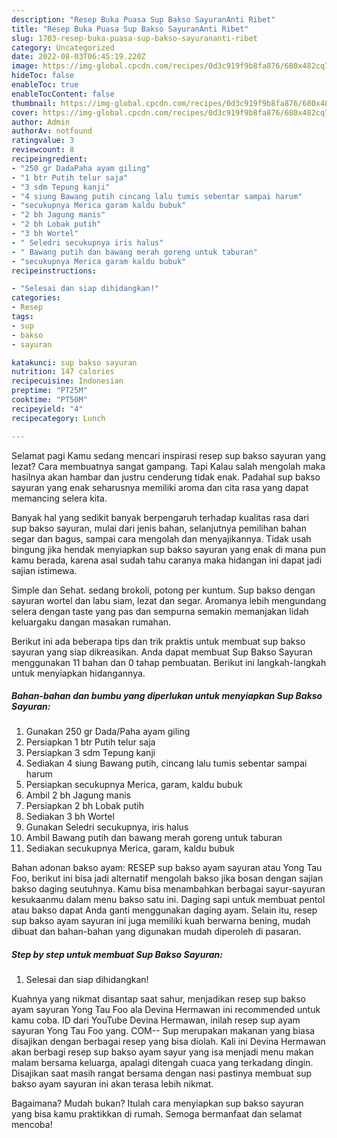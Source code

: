 ```yaml
---
description: "Resep Buka Puasa Sup Bakso SayuranAnti Ribet"
title: "Resep Buka Puasa Sup Bakso SayuranAnti Ribet"
slug: 1703-resep-buka-puasa-sup-bakso-sayurananti-ribet
category: Uncategorized
date: 2022-08-03T06:45:19.220Z
image: https://img-global.cpcdn.com/recipes/0d3c919f9b8fa876/680x482cq70/sup-bakso-sayuran-foto-resep-utama.jpg
hideToc: false
enableToc: true
enableTocContent: false
thumbnail: https://img-global.cpcdn.com/recipes/0d3c919f9b8fa876/680x482cq70/sup-bakso-sayuran-foto-resep-utama.jpg
cover: https://img-global.cpcdn.com/recipes/0d3c919f9b8fa876/680x482cq70/sup-bakso-sayuran-foto-resep-utama.jpg
author: Admin
authorAv: notfound
ratingvalue: 3
reviewcount: 8
recipeingredient:
- "250 gr DadaPaha ayam giling"
- "1 btr Putih telur saja"
- "3 sdm Tepung kanji"
- "4 siung Bawang putih cincang lalu tumis sebentar sampai harum"
- "secukupnya Merica garam kaldu bubuk"
- "2 bh Jagung manis"
- "2 bh Lobak putih"
- "3 bh Wortel"
- " Seledri secukupnya iris halus"
- " Bawang putih dan bawang merah goreng untuk taburan"
- "secukupnya Merica garam kaldu bubuk"
recipeinstructions:

- "Selesai dan siap dihidangkan!"
categories:
- Resep
tags:
- sup
- bakso
- sayuran

katakunci: sup bakso sayuran 
nutrition: 147 calories
recipecuisine: Indonesian
preptime: "PT25M"
cooktime: "PT50M"
recipeyield: "4"
recipecategory: Lunch

---
```



Selamat pagi Kamu sedang mencari inspirasi resep sup bakso sayuran yang lezat? Cara membuatnya sangat gampang. Tapi Kalau salah mengolah maka hasilnya akan hambar dan justru cenderung tidak enak. Padahal sup bakso sayuran yang enak seharusnya memiliki aroma dan cita rasa yang dapat memancing selera kita.


Banyak hal yang sedikit banyak berpengaruh terhadap kualitas rasa dari sup bakso sayuran, mulai dari jenis bahan, selanjutnya pemilihan bahan segar dan bagus, sampai cara mengolah dan menyajikannya. Tidak usah bingung jika hendak menyiapkan sup bakso sayuran yang enak di mana pun kamu berada, karena asal sudah tahu caranya maka hidangan ini dapat jadi sajian istimewa.

Simple dan Sehat. sedang brokoli, potong per kuntum. Sup bakso dengan sayuran wortel dan labu siam, lezat dan segar. Aromanya lebih mengundang selera dengan taste yang pas dan sempurna semakin memanjakan lidah keluargaku dangan masakan rumahan.


Berikut ini ada beberapa tips dan trik praktis untuk membuat sup bakso sayuran yang siap dikreasikan. Anda dapat membuat Sup Bakso Sayuran menggunakan 11 bahan dan 0 tahap pembuatan. Berikut ini langkah-langkah untuk menyiapkan hidangannya.

<!--inarticleads1-->

##### Bahan-bahan dan bumbu yang diperlukan untuk menyiapkan Sup Bakso Sayuran:

1. Gunakan 250 gr Dada/Paha ayam giling
1. Persiapkan 1 btr Putih telur saja
1. Persiapkan 3 sdm Tepung kanji
1. Sediakan 4 siung Bawang putih, cincang lalu tumis sebentar sampai harum
1. Persiapkan secukupnya Merica, garam, kaldu bubuk
1. Ambil 2 bh Jagung manis
1. Persiapkan 2 bh Lobak putih
1. Sediakan 3 bh Wortel
1. Gunakan  Seledri secukupnya, iris halus
1. Ambil  Bawang putih dan bawang merah goreng untuk taburan
1. Sediakan secukupnya Merica, garam, kaldu bubuk


Bahan adonan bakso ayam: RESEP sup bakso ayam sayuran atau Yong Tau Foo, berikut ini bisa jadi alternatif mengolah bakso jika bosan dengan sajian bakso daging seutuhnya. Kamu bisa menambahkan berbagai sayur-sayuran kesukaanmu dalam menu bakso satu ini. Daging sapi untuk membuat pentol atau bakso dapat Anda ganti menggunakan daging ayam. Selain itu, resep sup bakso ayam sayuran ini juga memiliki kuah berwarna bening, mudah dibuat dan bahan-bahan yang digunakan mudah diperoleh di pasaran. 

<!--inarticleads2-->

##### Step by step untuk membuat Sup Bakso Sayuran:


1. Selesai dan siap dihidangkan!

Kuahnya yang nikmat disantap saat sahur, menjadikan resep sup bakso ayam sayuran Yong Tau Foo ala Devina Hermawan ini recommended untuk kamu coba. ID dari YouTube Devina Hermawan, inilah resep sup ayam sayuran Yong Tau Foo yang. COM-- Sup merupakan makanan yang biasa disajikan dengan berbagai resep yang bisa diolah. Kali ini Devina Hermawan akan berbagi resep sup bakso ayam sayur yang isa menjadi menu makan malam bersama keluarga, apalagi ditengah cuaca yang terkadang dingin. Disajikan saat masih rangat bersama dengan nasi pastinya membuat sup bakso ayam sayuran ini akan terasa lebih nikmat. 

Bagaimana? Mudah bukan? Itulah cara menyiapkan sup bakso sayuran yang bisa kamu praktikkan di rumah. Semoga bermanfaat dan selamat mencoba!
